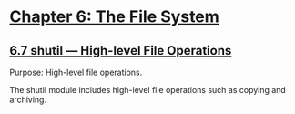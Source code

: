 # [Chapter 6: The File System](https://pymotw.com/3/file_access.html)

## [6.7 shutil — High-level File Operations](https://pymotw.com/3/shutil/index.html)

Purpose:	High-level file operations.

The shutil module includes high-level file operations such as copying and archiving.